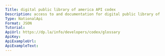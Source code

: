 ```yaml
---
Title: digital public library of america API codex
Description: access to and documentation for digital public library of america data
Type: NationalApi
Format: JSON
Tutorial:
ApiUrl: https://dp.la/info/developers/codex/glossary
ApiKey:
ApiExampleUrl:
ApiExampleText:
---
```

